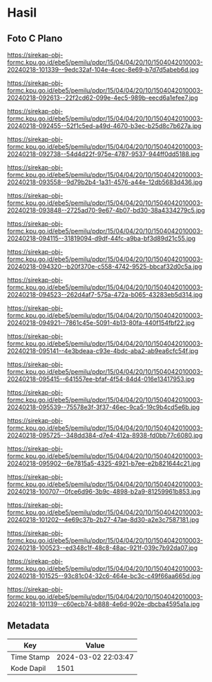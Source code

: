 # Hasil

## Foto C Plano

https://sirekap-obj-formc.kpu.go.id/ebe5/pemilu/pdpr/15/04/04/20/10/1504042010003-20240218-101339--9edc32af-104e-4cec-8e69-b7d7d5abeb6d.jpg

https://sirekap-obj-formc.kpu.go.id/ebe5/pemilu/pdpr/15/04/04/20/10/1504042010003-20240218-092613--22f2cd62-099e-4ec5-989b-eecd6a1efee7.jpg

https://sirekap-obj-formc.kpu.go.id/ebe5/pemilu/pdpr/15/04/04/20/10/1504042010003-20240218-092455--52f1c5ed-a49d-4670-b3ec-b25d8c7b627a.jpg

https://sirekap-obj-formc.kpu.go.id/ebe5/pemilu/pdpr/15/04/04/20/10/1504042010003-20240218-092738--54d4d22f-975e-4787-9537-944ff0dd5188.jpg

https://sirekap-obj-formc.kpu.go.id/ebe5/pemilu/pdpr/15/04/04/20/10/1504042010003-20240218-093558--9d79b2b4-1a31-4576-a44e-12db5683d436.jpg

https://sirekap-obj-formc.kpu.go.id/ebe5/pemilu/pdpr/15/04/04/20/10/1504042010003-20240218-093848--2725ad70-9e67-4b07-bd30-38a4334279c5.jpg

https://sirekap-obj-formc.kpu.go.id/ebe5/pemilu/pdpr/15/04/04/20/10/1504042010003-20240218-094115--31819094-d9df-44fc-a9ba-bf3d89d21c55.jpg

https://sirekap-obj-formc.kpu.go.id/ebe5/pemilu/pdpr/15/04/04/20/10/1504042010003-20240218-094320--b20f370e-c558-4742-9525-bbcaf32d0c5a.jpg

https://sirekap-obj-formc.kpu.go.id/ebe5/pemilu/pdpr/15/04/04/20/10/1504042010003-20240218-094523--262d4af7-575a-472a-b065-43283eb5d314.jpg

https://sirekap-obj-formc.kpu.go.id/ebe5/pemilu/pdpr/15/04/04/20/10/1504042010003-20240218-094921--7861c45e-5091-4b13-80fa-440f154fbf22.jpg

https://sirekap-obj-formc.kpu.go.id/ebe5/pemilu/pdpr/15/04/04/20/10/1504042010003-20240218-095141--4e3bdeaa-c93e-4bdc-aba2-ab9ea6cfc54f.jpg

https://sirekap-obj-formc.kpu.go.id/ebe5/pemilu/pdpr/15/04/04/20/10/1504042010003-20240218-095415--641557ee-bfaf-4f54-84d4-016e13417953.jpg

https://sirekap-obj-formc.kpu.go.id/ebe5/pemilu/pdpr/15/04/04/20/10/1504042010003-20240218-095539--75578e3f-3f37-46ec-9ca5-19c9b4cd5e6b.jpg

https://sirekap-obj-formc.kpu.go.id/ebe5/pemilu/pdpr/15/04/04/20/10/1504042010003-20240218-095725--348dd384-d7e4-412a-8938-fd0bb77c6080.jpg

https://sirekap-obj-formc.kpu.go.id/ebe5/pemilu/pdpr/15/04/04/20/10/1504042010003-20240218-095902--6e7815a5-4325-4921-b7ee-e2b821644c21.jpg

https://sirekap-obj-formc.kpu.go.id/ebe5/pemilu/pdpr/15/04/04/20/10/1504042010003-20240218-100707--0fce6d96-3b9c-4898-b2a9-81259961b853.jpg

https://sirekap-obj-formc.kpu.go.id/ebe5/pemilu/pdpr/15/04/04/20/10/1504042010003-20240218-101202--4e69c37b-2b27-47ae-8d30-a2e3c7587181.jpg

https://sirekap-obj-formc.kpu.go.id/ebe5/pemilu/pdpr/15/04/04/20/10/1504042010003-20240218-100523--ed348c1f-48c8-48ac-921f-039c7b92da07.jpg

https://sirekap-obj-formc.kpu.go.id/ebe5/pemilu/pdpr/15/04/04/20/10/1504042010003-20240218-101525--93c81c04-32c6-464e-bc3c-c49f66aa665d.jpg

https://sirekap-obj-formc.kpu.go.id/ebe5/pemilu/pdpr/15/04/04/20/10/1504042010003-20240218-101139--c60ecb74-b888-4e6d-902e-dbcba4595a1a.jpg


## Metadata

| Key        | Value               |
| ---------- | ------------------- |
| Time Stamp | 2024-03-02 22:03:47 |
| Kode Dapil | 1501                |



